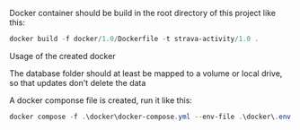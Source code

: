 Docker container should be build in the root directory of this project like this:

```powershell
docker build -f docker/1.0/Dockerfile -t strava-activity/1.0 .
```

Usage of the created docker

The database folder should at least be mapped to a volume or local drive, so that updates don't delete the data

A docker componse file is created, run it like this:

```powershell
docker compose -f .\docker\docker-compose.yml --env-file .\docker\.env.private -p strava up -d
```

